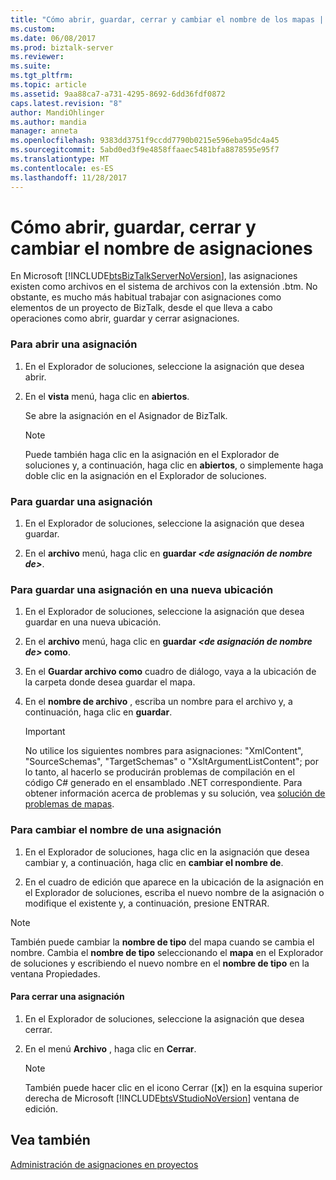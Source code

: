 ```yaml
---
title: "Cómo abrir, guardar, cerrar y cambiar el nombre de los mapas | Documentos de Microsoft"
ms.custom: 
ms.date: 06/08/2017
ms.prod: biztalk-server
ms.reviewer: 
ms.suite: 
ms.tgt_pltfrm: 
ms.topic: article
ms.assetid: 9aa88ca7-a731-4295-8692-6dd36fdf0872
caps.latest.revision: "8"
author: MandiOhlinger
ms.author: mandia
manager: anneta
ms.openlocfilehash: 9383dd3751f9ccdd7790b0215e596eba95dc4a45
ms.sourcegitcommit: 5abd0ed3f9e4858ffaaec5481bfa8878595e95f7
ms.translationtype: MT
ms.contentlocale: es-ES
ms.lasthandoff: 11/28/2017
---
```

# <a name="how-to-open-save-close-and-rename-maps"></a>Cómo abrir, guardar, cerrar y cambiar el nombre de asignaciones
En Microsoft [!INCLUDE[btsBizTalkServerNoVersion](../includes/btsbiztalkservernoversion-md.md)], las asignaciones existen como archivos en el sistema de archivos con la extensión .btm. No obstante, es mucho más habitual trabajar con asignaciones como elementos de un proyecto de BizTalk, desde el que lleva a cabo operaciones como abrir, guardar y cerrar asignaciones.  
  
### <a name="to-open-a-map"></a>Para abrir una asignación  
  
1.  En el Explorador de soluciones, seleccione la asignación que desea abrir.  
  
2.  En el **vista** menú, haga clic en **abiertos**.  
  
     Se abre la asignación en el Asignador de BizTalk.  
  
    > [!NOTE]
    >  Puede también haga clic en la asignación en el Explorador de soluciones y, a continuación, haga clic en **abiertos**, o simplemente haga doble clic en la asignación en el Explorador de soluciones.  
  
### <a name="to-save-a-map"></a>Para guardar una asignación  
  
1.  En el Explorador de soluciones, seleccione la asignación que desea guardar.  
  
2.  En el **archivo** menú, haga clic en **guardar  *\<de asignación de nombre de\>***.  
  
### <a name="to-save-a-map-to-a-new-location"></a>Para guardar una asignación en una nueva ubicación  
  
1.  En el Explorador de soluciones, seleccione la asignación que desea guardar en una nueva ubicación.  
  
2.  En el **archivo** menú, haga clic en **guardar  *\<de asignación de nombre de\>*  como**.  
  
3.  En el **Guardar archivo como** cuadro de diálogo, vaya a la ubicación de la carpeta donde desea guardar el mapa.  
  
4.  En el **nombre de archivo** , escriba un nombre para el archivo y, a continuación, haga clic en **guardar**.  
  
    > [!IMPORTANT]
    >  No utilice los siguientes nombres para asignaciones: "XmlContent", "SourceSchemas", "TargetSchemas" o "XsltArgumentListContent"; por lo tanto, al hacerlo se producirán problemas de compilación en el código C# generado en el ensamblado .NET correspondiente. Para obtener información acerca de problemas y su solución, vea [solución de problemas de mapas](../core/troubleshooting-maps.md).  
  
### <a name="to-rename-a-map"></a>Para cambiar el nombre de una asignación  
  
1.  En el Explorador de soluciones, haga clic en la asignación que desea cambiar y, a continuación, haga clic en **cambiar el nombre de**.  
  
2.  En el cuadro de edición que aparece en la ubicación de la asignación en el Explorador de soluciones, escriba el nuevo nombre de la asignación o modifique el existente y, a continuación, presione ENTRAR.  
  
> [!NOTE]
>  También puede cambiar la **nombre de tipo** del mapa cuando se cambia el nombre. Cambia el **nombre de tipo** seleccionando el **mapa** en el Explorador de soluciones y escribiendo el nuevo nombre en el **nombre de tipo** en la ventana Propiedades.  
  
#### <a name="to-close-a-map"></a>Para cerrar una asignación  
  
1.  En el Explorador de soluciones, seleccione la asignación que desea cerrar.  
  
2.  En el menú **Archivo** , haga clic en **Cerrar**.  
  
    > [!NOTE]
    >  También puede hacer clic en el icono Cerrar ([**x**]) en la esquina superior derecha de Microsoft [!INCLUDE[btsVStudioNoVersion](../includes/btsvstudionoversion-md.md)] ventana de edición.  
  
## <a name="see-also"></a>Vea también  
 [Administración de asignaciones en proyectos](../core/managing-maps-within-projects.md)